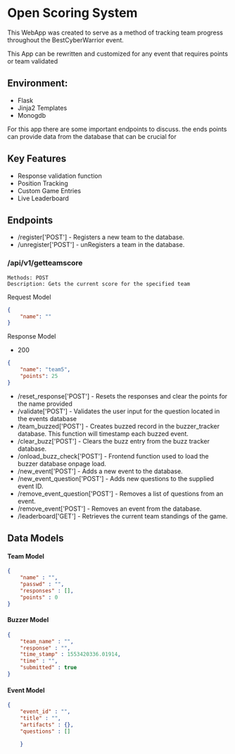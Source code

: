 # Open Scoring System 

This WebApp was created to serve as a method of tracking team progress throughout the BestCyberWarrior event. 

This App can be rewritten and customized for any event that requires points or team validated 

## Environment:
- Flask
- Jinja2 Templates
- Monogdb

For this app there are some important endpoints to discuss. the ends points can provide data from the database 
that can be crucial for 

## Key Features
- Response validation function 
- Position Tracking 
- Custom Game Entries 
- Live Leaderboard 

## Endpoints
- /register['POST'] - Registers a new team to the database. 
- /unregister['POST']  - unRegisters a team in the database.
### /api/v1/getteamscore
    Methods: POST  
    Description: Gets the current score for the specified team
Request Model
```json
{
	"name": ""
}
```

Response Model
- 200
```json
{
    "name": "team5",
    "points": 25
}
```
    
    
- /reset_response['POST']  - Resets the responses and clear the points for the name provided 
- /validate['POST']  - Validates the user input for the question located in the events database 
- /team_buzzed['POST']  - Creates buzzed record in the buzzer_tracker database. This function will timestamp each buzzed event.
- /clear_buzz['POST']  - Clears the buzz entry from the buzz tracker database.
- /onload_buzz_check['POST']  - Frontend function used to load the buzzer database onpage load.
- /new_event['POST']  - Adds a new event to the database.
- /new_event_question['POST']  - Adds new questions to the supplied event ID.
- /remove_event_question['POST']  - Removes a list of questions from an event.
- /remove_event['POST']  - Removes an event from the database.
- /leaderboard['GET']  - Retrieves the current team standings of the game.



## Data Models


#### Team Model
```json
{
    "name" : "",
    "passwd" : "",
    "responses" : [],
    "points" : 0
}
```

#### Buzzer Model
```json
{
    "team_name" : "",
    "response" : "",
    "time_stamp" : 1553420336.01914,
    "time" : "",
    "submitted" : true
}
```

#### Event Model
```json
{    
    "event_id" : "",
    "title" : "",
    "artifacts" : {},
    "questions" : []
	
	}
```
